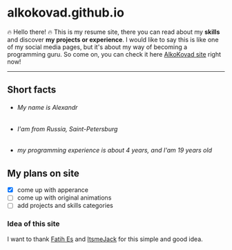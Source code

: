 # alkokovad.github.io

:fire: Hello there! :fire: This is my resume site, there you can read about my __skills__ and discover __my projects or experience__. I would like to say this is like one of my social media pages, but it's about my way of becoming a programming guru. So come on, you can check it here [AlkoKovad site](https://alkokovad.github.io) right now!
___
## Short facts
* ###### My name is Alexandr
* ###### I'am from Russia, Saint-Petersburg
* ###### my programming experience is about 4 years, and I'am 19 years old
## My plans on site
- [X] come up with apperance
- [ ] come up with original animations
- [ ] add projects and skills categories
### Idea of this site
I want to thank [Fatih Es](https://github.com/fatihes1) and [ItsmeJack](https://github.com/ItsmeJack01) for this simple and good idea.
